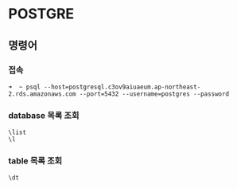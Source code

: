 # POSTGRE

## __명령어__

### 접속

```
➜  ~ psql --host=postgresql.c3ov9aiuaeum.ap-northeast-2.rds.amazonaws.com --port=5432 --username=postgres --password
```

### database 목록 조회

```
\list
\l
```

### table 목록 조회

```
\dt
```
